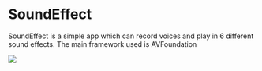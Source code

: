 # SoundEffect

SoundEffect is a simple app which can record voices and play in 6 different sound effects.
The main framework used is AVFoundation

![](https://s3-us-west-2.amazonaws.com/yuanjiexie/iOS/soundeffect/southEffect.png)
